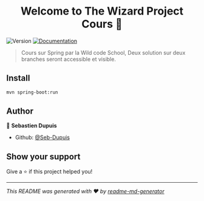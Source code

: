 <h1 align="center">Welcome to The Wizard Project Cours 👋</h1>
<p>
  <img alt="Version" src="https://img.shields.io/badge/version-1-blue.svg?cacheSeconds=2592000" />
  <a href="https://odyssey.wildcodeschool.com/quests/414">
    <img alt="Documentation" src="https://img.shields.io/badge/documentation-yes-brightgreen.svg" target="_blank" />
  </a>
</p>

> Cours sur Spring par la Wild code School, Deux solution sur deux branches seront accessible et visible.

## Install

```sh
mvn spring-boot:run
```

## Author

👤 **Sebastien Dupuis**

* Github: [@Seb-Dupuis](https://github.com/Seb-Dupuis)

## Show your support

Give a ⭐️ if this project helped you!

***
_This README was generated with ❤️ by [readme-md-generator](https://github.com/kefranabg/readme-md-generator)_